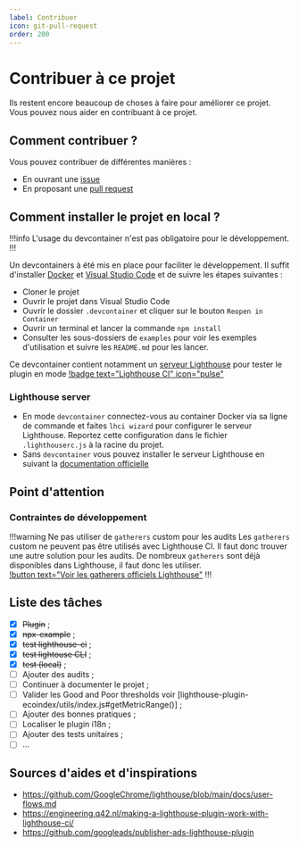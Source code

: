 ```yaml
---
label: Contribuer
icon: git-pull-request
order: 200
---
```


# Contribuer à ce projet

Ils restent encore beaucoup de choses à faire pour améliorer ce projet. Vous pouvez nous aider en contribuant à ce projet.

## Comment contribuer ?

Vous pouvez contribuer de différentes manières :

- En ouvrant une [issue](https://github.com/cnumr/lighthouse-plugin-ecoindex/issues)
- En proposant une [pull request](https://github.com/cnumr/lighthouse-plugin-ecoindex/pulls)

## Comment installer le projet en local ?

!!!info
L'usage du devcontainer n'est pas obligatoire pour le développement.
!!!

Un devcontainers à été mis en place pour faciliter le développement. Il suffit d'installer [Docker](https://www.docker.com/) et [Visual Studio Code](https://code.visualstudio.com/) et de suivre les étapes suivantes :

- Cloner le projet
- Ouvrir le projet dans Visual Studio Code
- Ouvrir le dossier `.devcontainer` et cliquer sur le bouton `Reopen in Container`
- Ouvrir un terminal et lancer la commande `npm install`
- Consulter les sous-dossiers de `examples` pour voir les exemples d'utilisation et suivre les `README.md` pour les lancer.

Ce devcontainer contient notamment un [serveur Lighthouse](https://github.com/GoogleChrome/lighthouse-ci/blob/main/docs/server.md) pour tester le plugin en mode [!badge text="Lighthouse CI" icon="pulse"](./guides/3-lighthouse-ci.md)

### Lighthouse server

- En mode `devcontainer` connectez-vous au container Docker via sa ligne de commande et faites `lhci wizard` pour configurer le serveur Lighthouse. Reportez cette configuration dans le fichier `.lighthouserc.js` à la racine du projet.
- Sans `devcontainer` vous pouvez installer le serveur Lighthouse en suivant la [documentation officielle](https://github.com/GoogleChrome/lighthouse-ci/blob/main/docs/server.md)

## Point d'attention

### Contraintes de développement

!!!warning Ne pas utiliser de `gatherers` custom pour les audits
Les `gatherers` custom ne peuvent pas être utilisés avec Lighthouse CI. Il faut donc trouver une autre solution pour les audits. De nombreux `gatherers` sont déjà disponibles dans Lighthouse, il faut donc les utiliser.  
[!button text="Voir les gatherers officiels Lighthouse"](<[button.md](https://github.com/GoogleChrome/lighthouse/tree/main/core/gather/gatherers)>)
!!!

## Liste des tâches

- [x] ~~Plugin~~ ;
- [x] ~~npx-example~~ ;
- [x] ~~test lighthouse-ci~~ ;
- [x] ~~test lightouse CLI~~ ;
- [x] ~~test (local)~~ ;
- [ ] Ajouter des audits ;
- [ ] Continuer à documenter le projet ;
- [ ] Valider les Good and Poor thresholds voir [lighthouse-plugin-ecoindex/utils/index.js#getMetricRange()] ;
- [ ] Ajouter des bonnes pratiques ;
- [ ] Localiser le plugin i18n ;
- [ ] Ajouter des tests unitaires ;
- [ ] ...

## Sources d'aides et d'inspirations

- https://github.com/GoogleChrome/lighthouse/blob/main/docs/user-flows.md
- https://engineering.q42.nl/making-a-lighthouse-plugin-work-with-lighthouse-ci/
- https://github.com/googleads/publisher-ads-lighthouse-plugin
